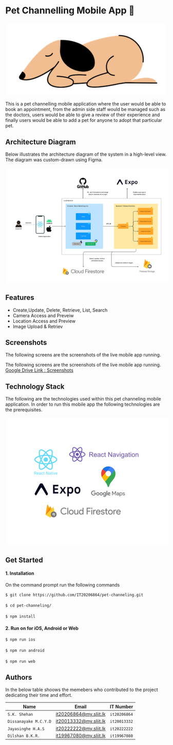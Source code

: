 # Pet Channelling Mobile App 🐶

<div style="display:flex; flex-wrap:wrap;">
  <img src="./app/assets/logo.png" alt="logo" style="flex:1; margin: 5px;">
 </div>

This is a pet channelling mobile application where the user would be able to book an appointment, from the admin side staff would be managed such as the doctors, users would be able to give a review of their experience and finally users would be able to add a pet for anyone to adopt that particular pet.

## Architecture Diagram

Below illustrates the architecture diagram of the system in a high-level view. The diagram was custom-drawn using Figma.

<div style="display:flex; flex-wrap:wrap;">
  <img src="./app/assets/architecture.png" alt="logo" style="flex:1; margin: 5px;">
 </div>

## Features

- Create,Update, Delete, Retrieve, List, Search
- Camera Access and Preveiw
- Location Access and Preview
- Image Upload & Retriev

## Screenshots

The following screens are the screenshots of the live mobile app running.

The following screens are the screenshots of the live mobile app running.
[Google Drive Link : Screenshots](https://drive.google.com/drive/folders/1kWSNbm6m1ect_BKC_vLgXhDvvNlmQU1h?usp=share_link)

## Technology Stack

The following are the technologies used within this pet channeling mobile application. In order to run this mobile app the following technologies are the prerequisites.

<div style="display:flex; flex-wrap:wrap;">
  <img src="./app/assets/stack.png" alt="logo" style="flex:1; margin: 5px;">
 </div>

## Get Started

#### 1. Installation

On the command prompt run the following commands

```sh
$ git clone https://github.com/IT20206864/pet-channeling.git

$ cd pet-channeling/

$ npm install
```

#### 2. Run on for iOS, Android or Web

```sh
$ npm run ios

$ npm run android

$ npm run web
```

## Authors

In the below table shoows the memebers who contributed to the project dedicating their time and effort.

| Name                  | Email                  | IT Number    |
| --------------------- | ---------------------- | ------------ |
| `S.K. Shehan`         | it20206864@my.sliit.lk | `it20206864` |
| `Dissanayake M.C.Y.D` | it20013332@my.sliit.lk | `it20013332` |
| `Jayasinghe H.A.S`    | it20222222@my.sliit.lk | `it20222222` |
| `Dilshan B.K.R.`      | it19967080@my.sliit.lk | `it19967080` |
